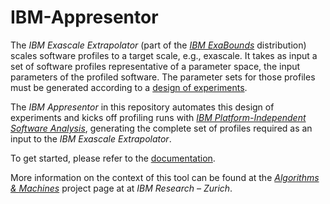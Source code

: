 # IBM-Appresentor

The _IBM Exascale Extrapolator_ (part of the [_IBM ExaBounds_](https://github.com/exabounds/IBM-ExaBounds/) distribution) scales software profiles to a target scale, e.g., exascale. It takes as input a set of software profiles representative of a parameter space, the input parameters of the profiled software. The parameter sets for those profiles must be generated according to a [design of experiments](https://en.wikipedia.org/wiki/Design_of_experiments).

The _IBM Appresentor_ in this repository automates this design of experiments and kicks off profiling runs with [_IBM Platform-Independent Software Analysis_](https://github.com/exabounds/ibm-pisa), generating the complete set of profiles required as an input to the _IBM Exascale Extrapolator_.

To get started, please refer to the [documentation](https://github.com/exabounds/IBM-Appresentor/blob/master/Documentation/Manual.pdf).

More information on the context of this tool can be found at the [_Algorithms & Machines_](http://researcher.watson.ibm.com/researcher/view_group.php?id=6395) project page at at _IBM Research – Zurich_.
